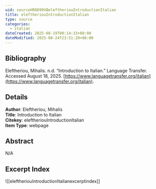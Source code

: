 ```yaml
---
uid: sourceHR8D99VBeleftheriouIntroductionItalian
title: eleftheriouIntroductionItalian
type: source
categories:
  - italian
dateCreated: 2025-08-19T00:14:33+08:00
dateModified: 2025-08-24T23:51:20+08:00
---
```


## Bibliography
Eleftheriou, Mihalis. n.d. “Introduction to Italian.” Language Transfer. Accessed August 18, 2025. [https://www.languagetransfer.org/italian](https://www.languagetransfer.org/italian).

## Details
**Author**: Eleftheriou, Mihalis  
**Title**: Introduction to Italian  
**Citekey**: eleftheriouIntroductionItalian  
**Item Type**: webpage    

## Abstract
N/A

## Excerpt Index
![[eleftheriouIntroductionItalianexcerptindex]]
